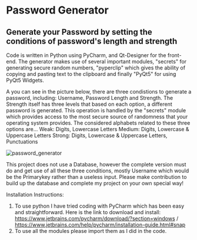 # Password Generator
## Generate your Password by setting the conditions of password's length and strength

Code is written in Python using PyCharm, and Qt-Designer for the front-end. The generator makes use of several important modules, "secrets" for generating secure random numbers, "pyperclip" which gives the ability of copying and pasting text to the clipboard and finally "PyQt5" for using PyQt5 Widgets.

A you can see in the picture below, there are three condistions to generate a password, including: Username, Password Length and Strength. The Strength itself has three levels that based on each option, a different password is generated. This operation is handled by the "secrets" module which provides access to the most secure source of randomness that your operating system provides. The considered alphabets related to these three options are...
Weak: Digits, Lowercase Letters
Medium: Digits, Lowercase & Uppercase Letters
Strong: Digits, Lowercase & Uppercase Letters, Punctuations

![password_generator](https://github.com/ParnianSrb/Password-Generator/assets/82469872/593c676e-00ea-4113-8944-8dbf2f1c6011)

This project does not use a Database, however the complete version must do and get use of all these three conditions, mostly Username which would be the Primarykey rather than a useless input.
Please make contribution to build up the database and complete my project on your own special way!

Installation Instructions:
1. To use python I have tried coding with PyCharm which has been easy and straightforward. Here is the link to download and install: https://www.jetbrains.com/pycharm/download/?section=windows / https://www.jetbrains.com/help/pycharm/installation-guide.html#snap
2. To use all the modules please import them as I did in the code.
